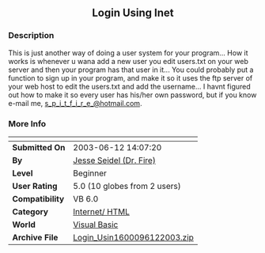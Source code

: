 ﻿<div align="center">

## Login Using Inet


</div>

### Description

This is just another way of doing a user system for your program... How it works is whenever u wana add a new user you edit users.txt on your web server and then your program has that user in it... You could probably put a function to sign up in your program, and make it so it uses the ftp server of your web host to edit the users.txt and add the username... I havnt figured out how to make it so every user has his/her own password, but if you know e-mail me, s_p_i_t_f_i_r_e_@hotmail.com.
 
### More Info
 


<span>             |<span>
---                |---
**Submitted On**   |2003-06-12 14:07:20
**By**             |[Jesse Seidel \(Dr\. Fire\)](https://github.com/Planet-Source-Code/PSCIndex/blob/master/ByAuthor/jesse-seidel-dr-fire.md)
**Level**          |Beginner
**User Rating**    |5.0 (10 globes from 2 users)
**Compatibility**  |VB 6\.0
**Category**       |[Internet/ HTML](https://github.com/Planet-Source-Code/PSCIndex/blob/master/ByCategory/internet-html__1-34.md)
**World**          |[Visual Basic](https://github.com/Planet-Source-Code/PSCIndex/blob/master/ByWorld/visual-basic.md)
**Archive File**   |[Login\_Usin1600096122003\.zip](https://github.com/Planet-Source-Code/jesse-seidel-dr-fire-login-using-inet__1-46135/archive/master.zip)








